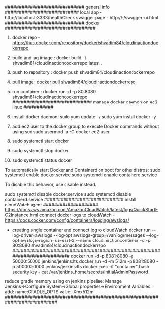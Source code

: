 ############################# general info ###########################
local app    - http://localhost:3333/healthCheck
swagger page - http://<app domain>:<app port>/swagger-ui.html
############################# docker #################################
1. docker repo - https://hub.docker.com/repository/docker/shvadim84/cloudinactiondockerrepo
2. build and tag image : docker build -t shvadim84/cloudinactiondockerrepo:latest .
3. push to repository  : docker push shvadim84/cloudinactiondockerrepo
4. pull image : docker pull shvadim84/cloudinactiondockerrepo
5. run container : docker run -d -p 80:8080  shvadim84/cloudinactiondockerrepo
############################# manage docker daemon on ec2 linux ###########
1. install docker daemon:
   sudo yum update -y
   sudo yum install docker -y
2. add ec2 user to the docker group to execute Docker commands without using sud
   sudo usermod -a -G docker ec2-user

3. sudo systemctl start docker
4. sudo systemctl stop docker
5. sudo systemctl status docker

To automatically start Docker and Containerd on boot for other distros:
 sudo systemctl enable docker.service
 sudo systemctl enable containerd.service

To disable this behavior, use disable instead.

 sudo systemctl disable docker.service
 sudo systemctl disable containerd.service
############################# install cloudWatch agent ####################
https://docs.aws.amazon.com/AmazonCloudWatch/latest/logs/QuickStartEC2Instance.html
connect docker logs to cloudWatch - https://docs.docker.com/config/containers/logging/awslogs/

 - creating single container and connect log to cloudWatch
docker run --log-driver=awslogs --log-opt awslogs-group=/var/log/messages --log-opt awslogs-region=us-east-2 --name cloudinactioncontainer -d -p 80:8080  shvadim84/cloudinactiondockerrepo
###########################################################################
docker run -d -p 8081:8080 -p 50000:50000 jenkins/jenkins:lts
docker run -d -m 512m -p 8081:8080 -p 50000:50000 jenkins/jenkins:lts
docker exec -it "container" bash
security key - cat /var/jenkins_home/secrets/initialAdminPassword

reduce gradle memory using on jenkins pipeline:
Manage Jenkins=>Configure System=>Global properties=>Environment Variables add:
   name:GRADLE_OPTS
   value:-Xmx512m
###########################################################################




